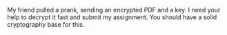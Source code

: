 My friend pulled a prank, sending an encrypted PDF and a key. I need your help to decrypt it fast and submit my assignment. You should have a solid cryptography base for this.